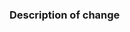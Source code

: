 <!--
Thank you for your pull request. Please review below requirements and walk
through the checklist. You can 'tick' a box by using the letter "x": [x].

Run the test suite with: `make -j4 test` on UNIX or `vcbuild test nosign` on
Windows.

- [ ] Have you enabled debug builds by passing `--debug` to `./configure`?
- [ ] Have you run the test binaries under `out/{Debug,Release}/` after running
  `make -k`? Do they pass?
- [ ] If this is a change to spidershim, does the commit message begin with
  "spidershim: "?  Does it explain what the commit does?
- [ ] If this change fixes a bug (or a performance problem), is a regression
  test (or a benchmark) included?
- [ ] Is a documentation update included (if this change modifies
  existing APIs, or introduces new ones)?

Finally, read through our contributors guide and make adjustments as necessary:
https://github.com/nodejs/node/blob/master/CONTRIBUTING.md
-->

### Description of change
<!-- provide a description of the change below this comment -->
